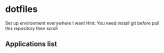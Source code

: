 # dotfiles
Set up environment everywhere I want
Hint: You need install git before pull this repository then scroll
## Applications list


